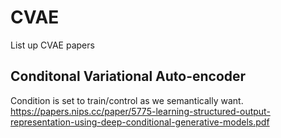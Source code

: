 # CVAE
List up CVAE papers

## Conditonal Variational Auto-encoder
Condition is set to train/control as we semantically want.
https://papers.nips.cc/paper/5775-learning-structured-output-representation-using-deep-conditional-generative-models.pdf
